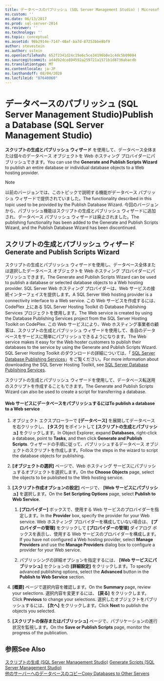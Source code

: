 ```yaml
---
title: データベースのパブリッシュ (SQL Server Management Studio) | Microsoft Docs
ms.custom: ''
ms.date: 06/13/2017
ms.prod: sql-server-2014
ms.reviewer: ''
ms.technology: ''
ms.topic: conceptual
ms.assetid: 98b2914e-7147-40af-ba7d-87253bbe8bf9
author: stevestein
ms.author: sstein
ms.openlocfilehash: 652f2341d24c19e6c5ce34196b0e1c4dc5b09084
ms.sourcegitcommit: ad4d92dce894592a259721a1571b1d8736abacdb
ms.translationtype: MT
ms.contentlocale: ja-JP
ms.lasthandoff: 08/04/2020
ms.locfileid: "87640060"
---
```

# <a name="publish-a-database-sql-server-management-studio"></a><span data-ttu-id="9a597-102">データベースのパブリッシュ (SQL Server Management Studio)</span><span class="sxs-lookup"><span data-stu-id="9a597-102">Publish a Database (SQL Server Management Studio)</span></span>
  <span data-ttu-id="9a597-103">**スクリプトの生成とパブリッシュ ウィザード** を使用して、データベース全体または個々のデータベース オブジェクトを Web ホスティング プロバイダーにパブリッシュできます。</span><span class="sxs-lookup"><span data-stu-id="9a597-103">You can use the **Generate and Publish Scripts Wizard** to publish an entire database or individual database objects to a Web hosting provider.</span></span>  
  
> [!NOTE]  
>  <span data-ttu-id="9a597-104">以前のバージョンでは、このトピックで説明する機能がデータベース パブリッシュ ウィザードで提供されていました。</span><span class="sxs-lookup"><span data-stu-id="9a597-104">The functionality described in this topic used to be provided by the Publish Database Wizard.</span></span> <span data-ttu-id="9a597-105">今回のバージョンから、パブリッシュ機能はスクリプトの生成とパブリッシュ ウィザードに追加され、データベース パブリッシュ ウィザードは廃止されました。</span><span class="sxs-lookup"><span data-stu-id="9a597-105">The publishing functionality has been added to the Generate and Publish Scripts Wizard, and the Publish Database Wizard has been discontinued.</span></span>  
  
## <a name="generate-and-publish-scripts-wizard"></a><span data-ttu-id="9a597-106">スクリプトの生成とパブリッシュ ウィザード</span><span class="sxs-lookup"><span data-stu-id="9a597-106">Generate and Publish Scripts Wizard</span></span>  
 <span data-ttu-id="9a597-107">スクリプトの生成とパブリッシュ ウィザードを使用し、データベース全体または選択したデータベース オブジェクトを Web ホスティング プロバイダーにパブリッシュできます。</span><span class="sxs-lookup"><span data-stu-id="9a597-107">The Generate and Publish Scripts Wizard can be used to publish a database or selected database objects to a Web hosting provider.</span></span> <span data-ttu-id="9a597-108">SQL Server Web ホスティング プロバイダーは、Web サービスの接続インターフェイスを提供します。</span><span class="sxs-lookup"><span data-stu-id="9a597-108">A SQL Server Web hosting provider is a connectivity interface to a Web service.</span></span> <span data-ttu-id="9a597-109">この Web サービスを作成するには、CodePlex 上にある SQL Server Hosting Toolkit の Database Publishing Services プロジェクトを使用します。</span><span class="sxs-lookup"><span data-stu-id="9a597-109">The Web service is created by using the Database Publishing Services project from the SQL Server Hosting Toolkit on CodePlex.</span></span> <span data-ttu-id="9a597-110">この Web サービスにより、Web ホスティング事業者の顧客は、スクリプトの生成とパブリッシュ ウィザードを使用して、各自のデータベースをサービスに簡単にパブリッシュできるようになります。</span><span class="sxs-lookup"><span data-stu-id="9a597-110">The Web service makes it easy for the Web hoster customers to publish their databases to the service by using the Generate and Publish Scripts Wizard.</span></span> <span data-ttu-id="9a597-111">SQL Server Hosting Toolkit のダウンロードの詳細については、「 [SQL Server Database Publishing Services](https://go.microsoft.com/fwlink/?LinkId=142025)」をご覧ください。</span><span class="sxs-lookup"><span data-stu-id="9a597-111">For more information about downloading the SQL Server Hosting Toolkit, see [SQL Server Database Publishing Services](https://go.microsoft.com/fwlink/?LinkId=142025).</span></span>  
  
 <span data-ttu-id="9a597-112">スクリプトの生成とパブリッシュ ウィザードを使用して、データベース転送用のスクリプトを作成することもできます。</span><span class="sxs-lookup"><span data-stu-id="9a597-112">The Generate and Publish Scripts Wizard can also be used to create a script for transferring a database.</span></span>  
  
#### <a name="to-publish-a-database-to-a-web-service"></a><span data-ttu-id="9a597-113">Web サービスにデータベースをパブリッシュするには</span><span class="sxs-lookup"><span data-stu-id="9a597-113">To publish a database to a Web service</span></span>  
  
1.  <span data-ttu-id="9a597-114">オブジェクト エクスプローラーで **[データベース]** を展開してデータベースを右クリックし、 **[タスク]** をポイントして **[スクリプトの生成とパブリッシュ]** をクリックします。</span><span class="sxs-lookup"><span data-stu-id="9a597-114">In Object Explorer, expand **Databases**, right-click a database, point to **Tasks**, and then click **Generate and Publish Scripts**.</span></span> <span data-ttu-id="9a597-115">ウィザードの手順に従って、パブリッシュするデータベース オブジェクトのスクリプトを作成します。</span><span class="sxs-lookup"><span data-stu-id="9a597-115">Follow the steps in the wizard to script the database objects for publishing.</span></span>  
  
2.  <span data-ttu-id="9a597-116">**[オブジェクトの選択]** ページで、Web ホスティング サービスにパブリッシュするオブジェクトを選択します。</span><span class="sxs-lookup"><span data-stu-id="9a597-116">On the **Choose Objects** page, select the objects to be published to the Web hosting service.</span></span>  
  
3.  <span data-ttu-id="9a597-117">**[スクリプト作成オプションの設定]** ページで、 **[Web サービスにパブリッシュ]** を選択します。</span><span class="sxs-lookup"><span data-stu-id="9a597-117">On the **Set Scripting Options** page, select **Publish to Web Service**.</span></span>  
  
    1.  <span data-ttu-id="9a597-118">**[プロバイダー]** ボックスで、使用する Web サービスのプロバイダーを指定します。</span><span class="sxs-lookup"><span data-stu-id="9a597-118">In the **Provider** box, specify the provider for your Web service.</span></span> <span data-ttu-id="9a597-119">Web ホスティング プロバイダーを構成していない場合は、 **[プロバイダーの管理]** をクリックして **[プロバイダーの管理]** ダイアログ ボックスを表示し、使用する Web サービスのプロバイダーを構成します。</span><span class="sxs-lookup"><span data-stu-id="9a597-119">If you have not configured a Web hosting provider, select **Manage Providers** and use the **Manage Providers** dialog box to configure a provider for your Web service.</span></span>  
  
    2.  <span data-ttu-id="9a597-120">パブリッシングの詳細オプションを指定するには、 **[Web サービスにパブリッシュ]** セクションの **[詳細設定]** をクリックします。</span><span class="sxs-lookup"><span data-stu-id="9a597-120">To specify advanced publishing options, select the **Advanced** button in the **Publish to Web Service** section.</span></span>  
  
4.  <span data-ttu-id="9a597-121">**[概要]** ページで選択内容を確認します。</span><span class="sxs-lookup"><span data-stu-id="9a597-121">On the **Summary** page, review your selections.</span></span> <span data-ttu-id="9a597-122">選択内容を変更するには、 **[戻る]** をクリックします。</span><span class="sxs-lookup"><span data-stu-id="9a597-122">Click **Previous** to change your selections.</span></span> <span data-ttu-id="9a597-123">選択したオブジェクトをパブリッシュするには、 **[次へ]** をクリックします。</span><span class="sxs-lookup"><span data-stu-id="9a597-123">Click **Next** to publish the objects you selected.</span></span>  
  
5.  <span data-ttu-id="9a597-124">**[スクリプトの保存またはパブリッシュ]** ページで、パブリケーションの進行状況を監視します。</span><span class="sxs-lookup"><span data-stu-id="9a597-124">On the **Save or Publish Scripts** page, monitor the progress of the publication.</span></span>  
  
## <a name="see-also"></a><span data-ttu-id="9a597-125">参照</span><span class="sxs-lookup"><span data-stu-id="9a597-125">See Also</span></span>  
 <span data-ttu-id="9a597-126">[スクリプトの生成 &#40;SQL Server Management Studio&#41;](../scripting/generate-scripts-sql-server-management-studio.md) </span><span class="sxs-lookup"><span data-stu-id="9a597-126">[Generate Scripts &#40;SQL Server Management Studio&#41;](../scripting/generate-scripts-sql-server-management-studio.md) </span></span>  
 [<span data-ttu-id="9a597-127">他のサーバーへのデータベースのコピー</span><span class="sxs-lookup"><span data-stu-id="9a597-127">Copy Databases to Other Servers</span></span>](copy-databases-to-other-servers.md)  
  
  
